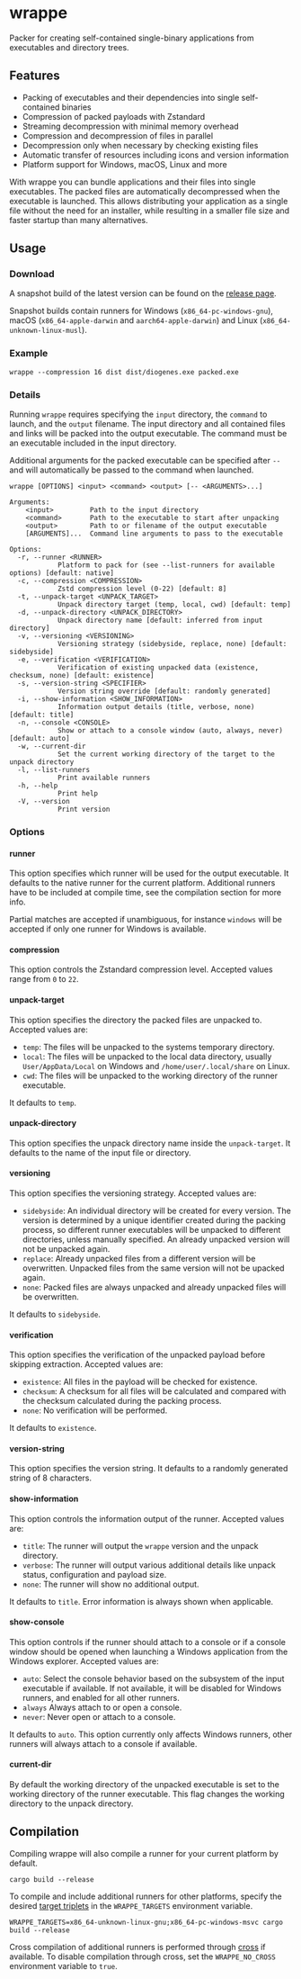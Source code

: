 # wrappe

Packer for creating self-contained single-binary applications from executables and directory trees.

## Features

* Packing of executables and their dependencies into single self-contained binaries
* Compression of packed payloads with Zstandard
* Streaming decompression with minimal memory overhead
* Compression and decompression of files in parallel
* Decompression only when necessary by checking existing files
* Automatic transfer of resources including icons and version information
* Platform support for Windows, macOS, Linux and more

With wrappe you can bundle applications and their files into single executables. The packed files are automatically decompressed when the executable is launched. This allows distributing your application as a single file without the need for an installer, while resulting in a smaller file size and faster startup than many alternatives.

## Usage

### Download

A snapshot build of the latest version can be found on the [release page](https://github.com/Systemcluster/wrappe/releases).

Snapshot builds contain runners for Windows (`x86_64-pc-windows-gnu`), macOS (`x86_64-apple-darwin` and `aarch64-apple-darwin`) and Linux (`x86_64-unknown-linux-musl`).

### Example

```shell
wrappe --compression 16 dist dist/diogenes.exe packed.exe
```

### Details

Running `wrappe` requires specifying the `input` directory, the `command` to launch, and the `output` filename. The input directory and all contained files and links will be packed into the output executable. The command must be an executable included in the input directory.

Additional arguments for the packed executable can be specified after `--` and will automatically be passed to the command when launched.

```text
wrappe [OPTIONS] <input> <command> <output> [-- <ARGUMENTS>...]

Arguments:
    <input>         Path to the input directory
    <command>       Path to the executable to start after unpacking
    <output>        Path to or filename of the output executable
    [ARGUMENTS]...  Command line arguments to pass to the executable

Options:
  -r, --runner <RUNNER>
            Platform to pack for (see --list-runners for available options) [default: native]
  -c, --compression <COMPRESSION>
            Zstd compression level (0-22) [default: 8]
  -t, --unpack-target <UNPACK_TARGET>
            Unpack directory target (temp, local, cwd) [default: temp]
  -d, --unpack-directory <UNPACK_DIRECTORY>
            Unpack directory name [default: inferred from input directory]
  -v, --versioning <VERSIONING>
            Versioning strategy (sidebyside, replace, none) [default: sidebyside]
  -e, --verification <VERIFICATION>
            Verification of existing unpacked data (existence, checksum, none) [default: existence]
  -s, --version-string <SPECIFIER>
            Version string override [default: randomly generated]
  -i, --show-information <SHOW_INFORMATION>
            Information output details (title, verbose, none) [default: title]
  -n, --console <CONSOLE>
            Show or attach to a console window (auto, always, never) [default: auto]
  -w, --current-dir
            Set the current working directory of the target to the unpack directory
  -l, --list-runners
            Print available runners
  -h, --help
            Print help
  -V, --version
            Print version
```

### Options

#### runner

This option specifies which runner will be used for the output executable. It defaults to the native runner for the current platform. Additional runners have to be included at compile time, see the compilation section for more info.

Partial matches are accepted if unambiguous, for instance `windows` will be accepted if only one runner for Windows is available.

#### compression

This option controls the Zstandard compression level. Accepted values range from `0` to `22`.

#### unpack-target

This option specifies the directory the packed files are unpacked to. Accepted values are:

* `temp`: The files will be unpacked to the systems temporary directory.
* `local`: The files will be unpacked to the local data directory, usually `User/AppData/Local` on Windows and `/home/user/.local/share` on Linux.
* `cwd`: The files will be unpacked to the working directory of the runner executable.

It defaults to `temp`.

#### unpack-directory

This option specifies the unpack directory name inside the `unpack-target`. It defaults to the name of the input file or directory.

#### versioning

This option specifies the versioning strategy. Accepted values are:

* `sidebyside`: An individual directory will be created for every version. The version is determined by a unique identifier created during the packing process, so different runner executables will be unpacked to different directories, unless manually specified. An already unpacked version will not be unpacked again.
* `replace`: Already unpacked files from a different version will be overwritten. Unpacked files from the same version will not be upacked again.
* `none`: Packed files are always unpacked and already unpacked files will be overwritten.

It defaults to `sidebyside`.

#### verification

This option specifies the verification of the unpacked payload before skipping extraction. Accepted values are:

* `existence`: All files in the payload will be checked for existence.
* `checksum`: A checksum for all files will be calculated and compared with the checksum calculated during the packing process.
* `none`: No verification will be performed.

It defaults to `existence`.

#### version-string

This option specifies the version string. It defaults to a randomly generated string of 8 characters.

#### show-information

This option controls the information output of the runner. Accepted values are:

* `title`: The runner will output the `wrappe` version and the unpack directory.
* `verbose`: The runner will output various additional details like unpack status, configuration and payload size.
* `none`: The runner will show no additional output.

It defaults to `title`. Error information is always shown when applicable.

#### show-console

This option controls if the runner should attach to a console or if a console window should be opened when launching a Windows application from the Windows explorer. Accepted values are:

* `auto`: Select the console behavior based on the subsystem of the input executable if available. If not available, it will be disabled for Windows runners, and enabled for all other runners.
* `always` Always attach to or open a console.
* `never`: Never open or attach to a console.

It defaults to `auto`. This option currently only affects Windows runners, other runners will always attach to a console if available.

#### current-dir

By default the working directory of the unpacked executable is set to the working directory of the runner executable. This flag changes the working directory to the unpack directory.

## Compilation

Compiling wrappe will also compile a runner for your current platform by default.

```shell
cargo build --release
```

To compile and include additional runners for other platforms, specify the desired [target triplets](https://doc.rust-lang.org/stable/rustc/targets/) in the `WRAPPE_TARGETS` environment variable.

```shell
WRAPPE_TARGETS=x86_64-unknown-linux-gnu;x86_64-pc-windows-msvc cargo build --release
```

Cross compilation of additional runners is performed through [cross](https://github.com/rust-embedded/cross) if available.
To disable compilation through cross, set the `WRAPPE_NO_CROSS` environment variable to `true`.
